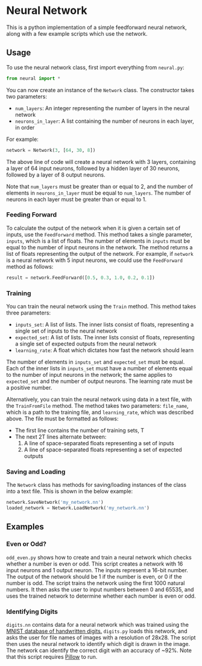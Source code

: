 # Neural Network
This is a python implementation of a simple feedforward neural network, along with a few example scripts which use the network.

## Usage
To use the neural network class, first import everything from `neural.py`:
```python
from neural import *
```
You can now create an instance of the `Network` class.
The constructor takes two parameters:
- `num_layers`: An integer representing the number of layers in the neural network
- `neurons_in_layer`: A list containing the number of neurons in each layer, in order

For example:
```python
network = Network(3, [64, 30, 8])
```
The above line of code will create a neural network with 3 layers, containing a layer of 64 input neurons, followed by a hidden layer of 30 neurons, followed by a layer of 8 output neurons.

Note that `num_layers` must be greater than or equal to 2, and the number of elements in `neurons_in_layer` must be equal to `num_layers`. The number of neurons in each layer must be greater than or equal to 1.

### Feeding Forward
To calculate the output of the network when it is given a certain set of inputs, use the `FeedForward` method.
This method takes a single parameter, `inputs`, which is a list of floats.
The number of elements in `inputs` must be equal to the number of input neurons in the network.
The method returns a list of floats representing the output of the network.
For example, if `network` is a neural network with 5 input neurons, we could use the `FeedForward` method as follows:
```python
result = network.FeedForward([0.5, 0.3, 1.0, 0.2, 0.1])
```

### Training

You can train the neural network using the `Train` method. This method takes three parameters:
- `inputs_set`: A list of lists. The inner lists consist of floats, representing a single set of inputs to the neural network
- `expected_set`: A list of lists. The inner lists consist of floats, representing a single set of expected outputs from the neural network
- `learning_rate`: A float which dictates how fast the network should learn

The number of elements in `inputs_set` and `expected_set` must be equal.
Each of the inner lists in `inputs_set` must have a number of elements equal to the number of input neurons in the network; the same applies to `expected_set` and the number of output neurons. The learning rate must be a positive number.

Alternatively, you can train the neural network using data in a text file, with the `TrainFromFile` method.
The method takes two parameters: `file_name`, which is a path to the training file, and `learning_rate`, which was described above.
The file must be formatted as follows:
- The first line contains the number of training sets, T
- The next 2T lines alternate between:
  1. A line of space-separated floats representing a set of inputs
  2. A line of space-separated floats representing a set of expected outputs

### Saving and Loading

The `Network` class has methods for saving/loading instances of the class into a text file.
This is shown in the below example:
```python
network.SaveNetwork('my_network.nn')
loaded_network = Network.LoadNetwork('my_network.nn')
```

## Examples

### Even or Odd?
`odd_even.py` shows how to create and train a neural network which checks whether a number is even or odd.
This script creates a network with 16 input neurons and 1 output neuron.
The inputs represent a 16-bit number. The output of the network should be 1 if the number is even, or 0 if the number is odd.
The script trains the network using the first 1000 natural numbers.
It then asks the user to input numbers between 0 and 65535, and uses the trained network to determine whether each number is even or odd.

### Identifying Digits
`digits.nn` contains data for a neural network which was trained using the [MNIST database of handwritten digits.](http://yann.lecun.com/exdb/mnist/) `digits.py` loads this network, and asks the user for file names of images with a resolution of 28x28. The script then uses the neural network to identify which digit is drawn in the image. The network can identify the correct digit with an accuracy of ~92%. Note that this script requires [Pillow](https://python-pillow.org/) to run.
